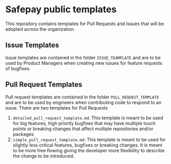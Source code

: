 # Safepay public templates

This repository contains templates for Pull Requests and Issues that will be adopted across the organization.

## Issue Templates

Issue templates are contained in the folder `ISSUE_TEAMPLATE` and are to be used by Product Managers when creating new issues for feature requests of bugfixes.

## Pull Request Templates

Pull request templates are contained in the folder `PULL_REQUEST_TEMPLATE` and are to be used by engineers when contributing code to respond to an issue. There are two templates for Pull Requests

1. `detailed_pull_request_template.md`: This template is meant to be used for big features, high priority bugfixes that may have multiple touch points or breaking changes that affect multiple repositories and/or packages
2. `simple_pull_request_template.md`: This template is meant to be used for slightly less critical features, bugfixes or breaking changes. It is meant to be more free flowing giving the developer more flexibility to describe the change to be introduced.
